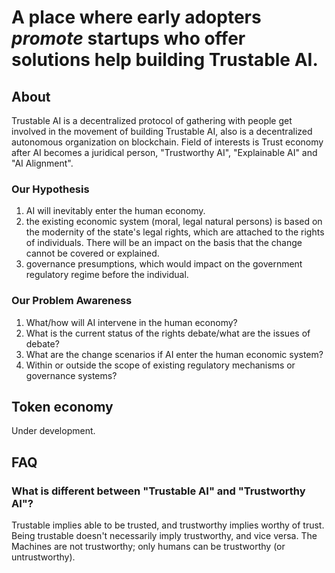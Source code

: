 # A place where early adopters *promote* startups who offer solutions help building Trustable AI.

## About

Trustable AI is a decentralized protocol of gathering with people get involved in the movement of building Trustable AI, also is a decentralized autonomous organization on blockchain. Field of interests is Trust economy after AI becomes a juridical person, "Trustworthy AI", "Explainable AI" and "AI Alignment".

### Our Hypothesis
1. AI will inevitably enter the human economy.
2. the existing economic system (moral, legal natural persons) is based on the modernity of the state's legal rights, which are attached to the rights of individuals. There will be an impact on the basis that the change cannot be covered or explained.
3. governance presumptions, which would impact on the government regulatory regime before the individual.

### Our Problem Awareness
1. What/how will AI intervene in the human economy?
2. What is the current status of the rights debate/what are the issues of debate?
3. What are the change scenarios if AI enter the human economic system?
4. Within or outside the scope of existing regulatory mechanisms or governance systems?

## Token economy
Under development.

## FAQ

### What is different between "Trustable AI" and "Trustworthy AI"?
Trustable implies able to be trusted, and trustworthy implies worthy of trust. Being trustable doesn't necessarily imply trustworthy, and vice versa. The
Machines are not trustworthy; only humans can be trustworthy (or untrustworthy). 
